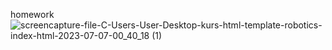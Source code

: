 homework
![screencapture-file-C-Users-User-Desktop-kurs-html-template-robotics-index-html-2023-07-07-00_40_18 (1)](https://github.com/jfrlysona/template-robotics/assets/95244422/27c51be8-52c5-407b-9dd5-a2f14a65d067)
